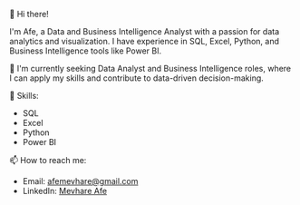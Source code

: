 👋 Hi there!

I'm Afe, a Data and Business Intelligence Analyst with a passion for data analytics and visualization. I have experience in SQL, Excel, Python, and Business Intelligence tools like Power BI.

🔭 I'm currently seeking Data Analyst and Business Intelligence roles, where I can apply my skills and contribute to data-driven decision-making.

💼 Skills:
- SQL
- Excel
- Python
- Power BI

📫 How to reach me:
- Email: afemevhare@gmail.com
- LinkedIn: [Mevhare Afe](https://www.linkedin.com/in/afe-mevhare/)
